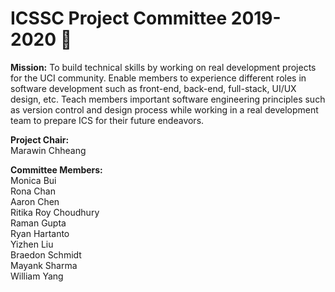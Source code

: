 # ICSSC Project Committee 2019-2020 🚀 

**Mission:** To build technical skills by working on real development projects for the UCI community. Enable members to experience different roles in software development such as front-end, back-end, full-stack, UI/UX design, etc. Teach members important software engineering principles such as version control and design process while working in a real development team to prepare ICS for their future endeavors.

**Project Chair:**  
Marawin Chheang  
  
**Committee Members:**  
Monica Bui  
Rona Chan   
Aaron Chen  
Ritika Roy Choudhury  
Raman Gupta  
Ryan Hartanto  
Yizhen Liu  
Braedon Schmidt   
Mayank Sharma  
William Yang  
